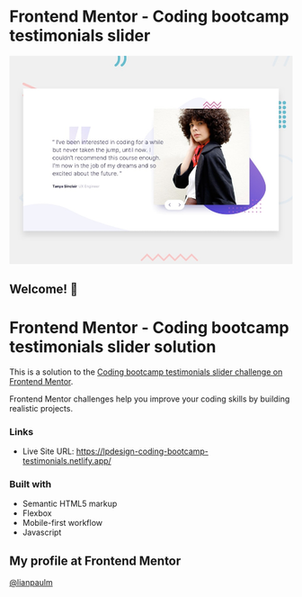 # Frontend Mentor - Coding bootcamp testimonials slider

![Design preview for the Coding bootcamp testimonials slider coding challenge](./design/desktop-preview.jpg)

## Welcome! 👋

# Frontend Mentor - Coding bootcamp testimonials slider solution

This is a solution to the [Coding bootcamp testimonials slider challenge on Frontend Mentor](https://www.frontendmentor.io/challenges/coding-bootcamp-testimonials-slider-4FNyLA8JL).

Frontend Mentor challenges help you improve your coding skills by building realistic projects.

### Links

<!-- - Solution URL: [Add solution URL here](https://your-solution-url.com) -->
- Live Site URL: https://lpdesign-coding-bootcamp-testimonials.netlify.app/

### Built with

- Semantic HTML5 markup
- Flexbox
- Mobile-first workflow
- Javascript

## My profile at Frontend Mentor

<!-- - Website - [Add your name here](https://www.your-site.com) -->

[@lianpaulm](https://www.frontendmentor.io/profile/lianpaulm)
